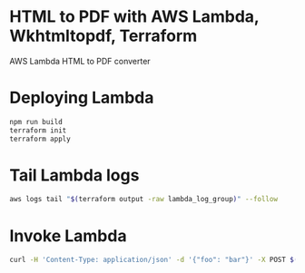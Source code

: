 # HTML to PDF with AWS Lambda, Wkhtmltopdf, Terraform
AWS Lambda HTML to PDF converter

# Deploying Lambda
```bash
npm run build
terraform init
terraform apply
```

# Tail Lambda logs
```sh
aws logs tail "$(terraform output -raw lambda_log_group)" --follow
```

# Invoke Lambda
```sh
curl -H 'Content-Type: application/json' -d '{"foo": "bar"}' -X POST $(terraform output -raw function_url)
```
